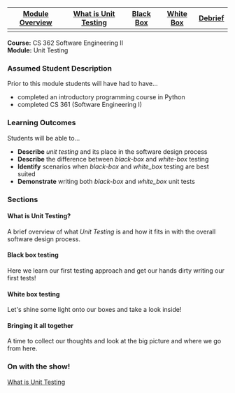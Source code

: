 | [Module Overview](../unittest_module.md) | [What is Unit Testing](../what_is_unit_testing.md) | [Black Box](../black_box.md) | [White Box](../white_box.md) | [Debrief](../debrief.md) |
|-----------------|----------------------|-----------|-----------|---------|
|                 |                      |           |           |         |



**Course:** CS 362 Software Engineering II  
**Module:** Unit Testing  

### Assumed Student Description
Prior to this module students will have had to have...

* completed an introductory programming course in Python
* completed CS 361 (Software Engineering I)

### Learning Outcomes
Students will be able to...  

* **Describe** _unit testing_ and its place in the software design process
* **Describe** the difference between _black-box_ and _white-box_ testing
* **Identify** scenarios when _black-box_ and _white_box_ testing are best suited
* **Demonstrate** writing both _black-box_ and _white_box_ unit tests

### Sections

#### What is Unit Testing?

A brief overview of what _Unit Testing_ is and how it fits in with the overall software design process.

#### Black box testing

Here we learn our first testing approach and get our hands dirty writing our first tests!

#### White box testing

Let's shine some light onto our boxes and take a look inside!

#### Bringing it all together

A time to collect our thoughts and look at the big picture and where we go from here.

### On with the show!

[What is Unit Testing](../what_is_unit_testing.md)
